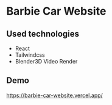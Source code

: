 # Barbie Car Website

## Used technologies

- React
- Tailwindcss
- Blender3D Video Render

## Demo

https://barbie-car-website.vercel.app/



